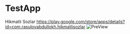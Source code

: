 # TestApp
Hikmatli Sozlar
https://play.google.com/store/apps/details?id=com.rasulovabdullokh.hikmatlisozlar
![PreView](https://user-images.githubusercontent.com/94972640/195366660-2a932e4a-4a31-4923-9641-522df7276660.png)
